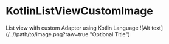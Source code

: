 # KotlinListViewCustomImage
List view with custom Adapter using Kotlin Language
![Alt text](/../<branch name>/path/to/image.png?raw=true "Optional Title")
